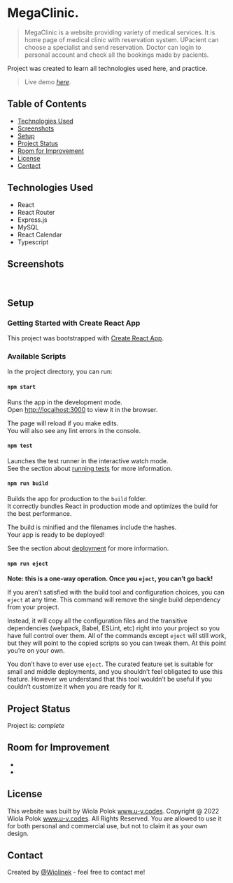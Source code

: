 # MegaClinic.

> MegaClinic is a website providing variety of medical services. It is home page of medical clinic with reservation system. UPacient can choose a specialist and send reservation. Doctor can login to personal account and check all the bookings made by pacients.

Project was created to learn all technologies used here, and practice.

> Live demo [_here_]().

## Table of Contents

- [Technologies Used](#technologies-used)
- [Screenshots](#screenshots)
- [Setup](#setup)
- [Project Status](#project-status)
- [Room for Improvement](#room-for-improvement)
- [License](#license)
- [Contact](#contact)

## Technologies Used

- React
- React Router
- Express.js
- MySQL
- React Calendar
- Typescript

## Screenshots

![]()
![]()

## Setup

### Getting Started with Create React App

This project was bootstrapped with [Create React App](https://github.com/facebook/create-react-app).

### Available Scripts

In the project directory, you can run:

#### `npm start`

Runs the app in the development mode.\
Open [http://localhost:3000](http://localhost:3000) to view it in the browser.

The page will reload if you make edits.\
You will also see any lint errors in the console.

#### `npm test`

Launches the test runner in the interactive watch mode.\
See the section about [running tests](https://facebook.github.io/create-react-app/docs/running-tests) for more information.

#### `npm run build`

Builds the app for production to the `build` folder.\
It correctly bundles React in production mode and optimizes the build for the best performance.

The build is minified and the filenames include the hashes.\
Your app is ready to be deployed!

See the section about [deployment](https://facebook.github.io/create-react-app/docs/deployment) for more information.

#### `npm run eject`

**Note: this is a one-way operation. Once you `eject`, you can’t go back!**

If you aren’t satisfied with the build tool and configuration choices, you can `eject` at any time. This command will remove the single build dependency from your project.

Instead, it will copy all the configuration files and the transitive dependencies (webpack, Babel, ESLint, etc) right into your project so you have full control over them. All of the commands except `eject` will still work, but they will point to the copied scripts so you can tweak them. At this point you’re on your own.

You don’t have to ever use `eject`. The curated feature set is suitable for small and middle deployments, and you shouldn’t feel obligated to use this feature. However we understand that this tool wouldn’t be useful if you couldn’t customize it when you are ready for it.

## Project Status

Project is: _complete_

## Room for Improvement

- 
- 

## License

This website was built by Wiola Polok www.u-v.codes.
Copyright @ 2022 Wiola Polok www.u-v.codes. All Rights Reserved.
You are allowed to use it for both personal and commercial use, but not to claim it as your own design.

## Contact

Created by [@Wiolinek](https://github.com/Wiolinek) - feel free to contact me!